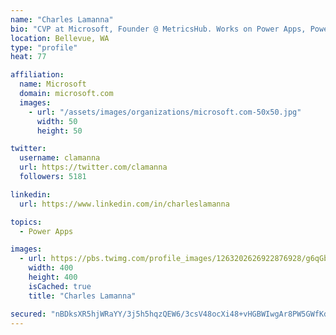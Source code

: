 ```yaml
---
name: "Charles Lamanna"
bio: "CVP at Microsoft, Founder @ MetricsHub. Works on Power Apps, Power Automate, Power Virtual Agent, Common Data Service and Dynamics 365."
location: Bellevue, WA
type: "profile"
heat: 77

affiliation:
  name: Microsoft
  domain: microsoft.com
  images:
    - url: "/assets/images/organizations/microsoft.com-50x50.jpg"
      width: 50
      height: 50

twitter:
  username: clamanna
  url: https://twitter.com/clamanna
  followers: 5181

linkedin:
  url: https://www.linkedin.com/in/charleslamanna

topics:
  - Power Apps

images:
  - url: https://pbs.twimg.com/profile_images/1263202626922876928/g6qGbHZ-_400x400.jpg
    width: 400
    height: 400
    isCached: true
    title: "Charles Lamanna"

secured: "nBDksXR5hjWRaYY/3j5h5hqzQEW6/3csV48ocXi48+vHGBWIwgAr8PW5GWfKd+Ql6qpgyQbSAt0IscxFBowNf63gVMlQMj88fxAB+6Pase7zkInGmdQQAqhte6F5E8D+5EFzheJb/Mk1uO2A2WlggoARUB/FSp/93doUyOiu/n/8uaxD6EZlg3ToKItgLLJFgEqrplnINyBACKubw/4GWhqNzqAUaGJez0Rt81Ln0E8P4oLSAy501cx7IN5B+BJm5LnpRCilH1SbB3J6HomoqZ9hwXJLRY+ryzkOd3AqTdXl6rhpahn2LSmYhSy+Hiel7ZrWVLOfh1CXPOS/E4MG3r8MAnTm8TMr1dwKaQ5o2lMF6YYrIRQPokFEFoWbAAIfqK7yLMt+4f2aYc+vZXiB2ypqqqAoULy8llpM16vSNKU=;P72r9N7tsR3izwtNuGN58A=="
---
```


